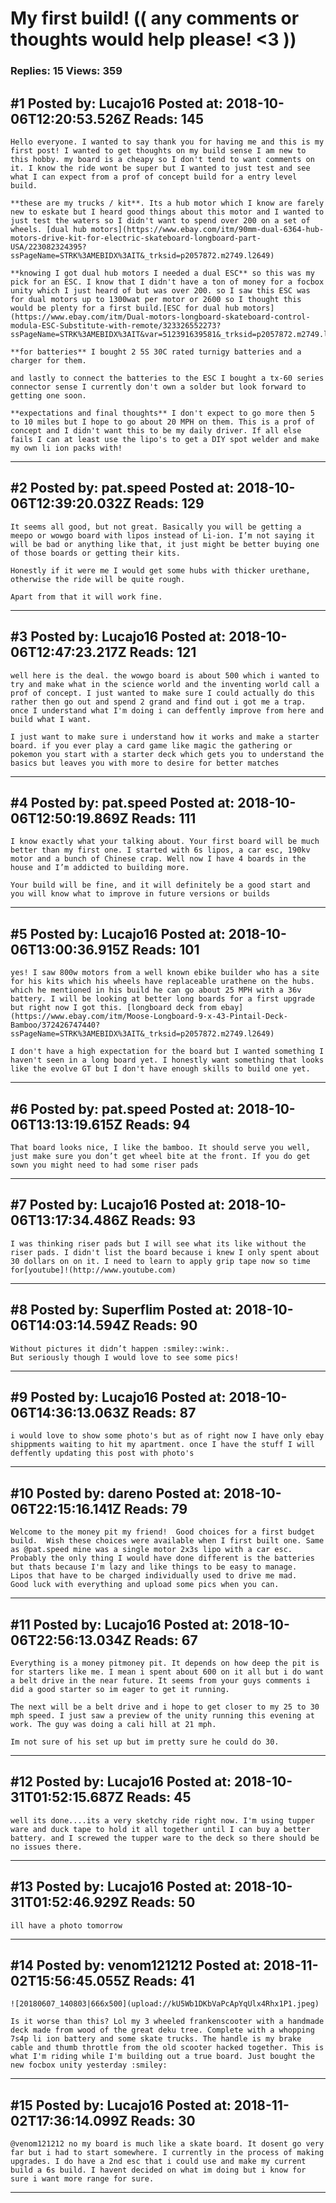# My first build! (( any comments or thoughts would help please! &lt;3 ))

### Replies: 15 Views: 359

## \#1 Posted by: Lucajo16 Posted at: 2018-10-06T12:20:53.526Z Reads: 145

```
Hello everyone. I wanted to say thank you for having me and this is my first post! I wanted to get thoughts on my build sense I am new to this hobby. my board is a cheapy so I don't tend to want comments on it. I know the ride wont be super but I wanted to just test and see what I can expect from a prof of concept build for a entry level build.

**these are my trucks / kit**. Its a hub motor which I know are farely new to eskate but I heard good things about this motor and I wanted to just test the waters so I didn't want to spend over 200 on a set of wheels. [dual hub motors](https://www.ebay.com/itm/90mm-dual-6364-hub-motors-drive-kit-for-electric-skateboard-longboard-part-USA/223082324395?ssPageName=STRK%3AMEBIDX%3AIT&_trksid=p2057872.m2749.l2649)

**knowing I got dual hub motors I needed a dual ESC** so this was my pick for an ESC. I know that I didn't have a ton of money for a focbox unity which I just heard of but was over 200. so I saw this ESC was for dual motors up to 1300wat per motor or 2600 so I thought this would be plenty for a first build.[ESC for dual hub motors](https://www.ebay.com/itm/Dual-motors-longboard-skateboard-control-modula-ESC-Substitute-with-remote/323326552273?ssPageName=STRK%3AMEBIDX%3AIT&var=512391639581&_trksid=p2057872.m2749.l2649)

**for batteries** I bought 2 5S 30C rated turnigy batteries and a charger for them.

and lastly to connect the batteries to the ESC I bought a tx-60 series connector sense I currently don't own a solder but look forward to getting one soon. 

**expectations and final thoughts** I don't expect to go more then 5 to 10 miles but I hope to go about 20 MPH on them. This is a prof of concept and I didn't want this to be my daily driver. If all else fails I can at least use the lipo's to get a DIY spot welder and make my own li ion packs with!
```

---
## \#2 Posted by: pat.speed Posted at: 2018-10-06T12:39:20.032Z Reads: 129

```
It seems all good, but not great. Basically you will be getting a meepo or wowgo board with lipos instead of Li-ion. I’m not saying it will be bad or anything like that, it just might be better buying one of those boards or getting their kits. 

Honestly if it were me I would get some hubs with thicker urethane, otherwise the ride will be quite rough. 

Apart from that it will work fine.
```

---
## \#3 Posted by: Lucajo16 Posted at: 2018-10-06T12:47:23.217Z Reads: 121

```
well here is the deal. the wowgo board is about 500 which i wanted to try and make what in the science world and the inventing world call a prof of concept. I just wanted to make sure I could actually do this rather then go out and spend 2 grand and find out i got me a trap. once I understand what I'm doing i can deffently improve from here and build what I want. 

I just want to make sure i understand how it works and make a starter board. if you ever play a card game like magic the gathering or pokemon you start with a starter deck which gets you to understand the basics but leaves you with more to desire for better matches
```

---
## \#4 Posted by: pat.speed Posted at: 2018-10-06T12:50:19.869Z Reads: 111

```
I know exactly what your talking about. Your first board will be much better than my first one. I started with 6s lipos, a car esc, 190kv motor and a bunch of Chinese crap. Well now I have 4 boards in the house and I’m addicted to building more.

Your build will be fine, and it will definitely be a good start and you will know what to improve in future versions or builds
```

---
## \#5 Posted by: Lucajo16 Posted at: 2018-10-06T13:00:36.915Z Reads: 101

```
yes! I saw 800w motors from a well known ebike builder who has a site for his kits which his wheels have replaceable urathene on the hubs. which he mentioned in his build he can go about 25 MPH with a 36v battery. I will be looking at better long boards for a first upgrade but right now I got this. [longboard deck from ebay](https://www.ebay.com/itm/Moose-Longboard-9-x-43-Pintail-Deck-Bamboo/372426747440?ssPageName=STRK%3AMEBIDX%3AIT&_trksid=p2057872.m2749.l2649)

I don't have a high expectation for the board but I wanted something I haven't seen in a long board yet. I honestly want something that looks like the evolve GT but I don't have enough skills to build one yet.
```

---
## \#6 Posted by: pat.speed Posted at: 2018-10-06T13:13:19.615Z Reads: 94

```
That board looks nice, I like the bamboo. It should serve you well, just make sure you don’t get wheel bite at the front. If you do get sown you might need to had some riser pads
```

---
## \#7 Posted by: Lucajo16 Posted at: 2018-10-06T13:17:34.486Z Reads: 93

```
I was thinking riser pads but I will see what its like without the riser pads. I didn't list the board because i knew I only spent about 30 dollars on on it. I need to learn to apply grip tape now so time for[youtube]!(http://www.youtube.com)
```

---
## \#8 Posted by: Superflim Posted at: 2018-10-06T14:03:14.594Z Reads: 90

```
Without pictures it didn’t happen :smiley::wink:.
But seriously though I would love to see some pics!
```

---
## \#9 Posted by: Lucajo16 Posted at: 2018-10-06T14:36:13.063Z Reads: 87

```
i would love to show some photo's but as of right now I have only ebay shippments waiting to hit my apartment. once I have the stuff I will deffently updating this post with photo's
```

---
## \#10 Posted by: dareno Posted at: 2018-10-06T22:15:16.141Z Reads: 79

```
Welcome to the money pit my friend!  Good choices for a first budget build.  Wish these choices were available when I first built one. Same as @pat.speed mine was a single motor 2x3s lipo with a car esc.  Probably the only thing I would have done different is the batteries but thats because I'm lazy and like things to be easy to manage.  Lipos that have to be charged individually used to drive me mad.  
Good luck with everything and upload some pics when you can.
```

---
## \#11 Posted by: Lucajo16 Posted at: 2018-10-06T22:56:13.034Z Reads: 67

```
Everything is a money pitmoney pit. It depends on how deep the pit is for starters like me. I mean i spent about 600 on it all but i do want a belt drive in the near future. It seems from your guys comments i did a good starter so im eager to get it running.

The next will be a belt drive and i hope to get closer to my 25 to 30 mph speed. I just saw a preview of the unity running this evening at work. The guy was doing a cali hill at 21 mph. 

Im not sure of his set up but im pretty sure he could do 30.
```

---
## \#12 Posted by: Lucajo16 Posted at: 2018-10-31T01:52:15.687Z Reads: 45

```
well its done....its a very sketchy ride right now. I'm using tupper ware and duck tape to hold it all together until I can buy a better battery. and I screwed the tupper ware to the deck so there should be no issues there.
```

---
## \#13 Posted by: Lucajo16 Posted at: 2018-10-31T01:52:46.929Z Reads: 50

```
ill have a photo tomorrow
```

---
## \#14 Posted by: venom121212 Posted at: 2018-11-02T15:56:45.055Z Reads: 41

```
![20180607_140803|666x500](upload://kU5Wb1DKbVaPcApYqUlx4Rhx1P1.jpeg)

Is it worse than this? Lol my 3 wheeled frankenscooter with a handmade deck made from wood of the great deku tree. Complete with a whopping 7s4p li ion battery and some skate trucks. The handle is my brake cable and thumb throttle from the old scooter hacked together. This is what I'm riding while I'm building out a true board. Just bought the new focbox unity yesterday :smiley:
```

---
## \#15 Posted by: Lucajo16 Posted at: 2018-11-02T17:36:14.099Z Reads: 30

```
@venom121212 no my board is much like a skate board. It dosent go very far but i had to start somewhere. I currently in the process of making upgrades. I do have a 2nd esc that i could use and make my current build a 6s build. I havent decided on what im doing but i know for sure i want more range for sure.
```

---
